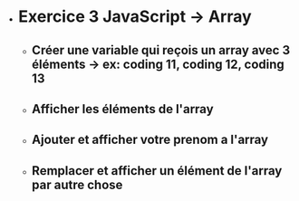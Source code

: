 - # Exercice 3 JavaScript -> Array

    - ## Créer une variable qui reçois un array avec 3 éléments -> ex: coding 11, coding 12, coding 13


    - ## Afficher les éléments de l'array


    - ## Ajouter et afficher votre prenom a l'array


    - ## Remplacer et afficher un élément de l'array par autre chose
